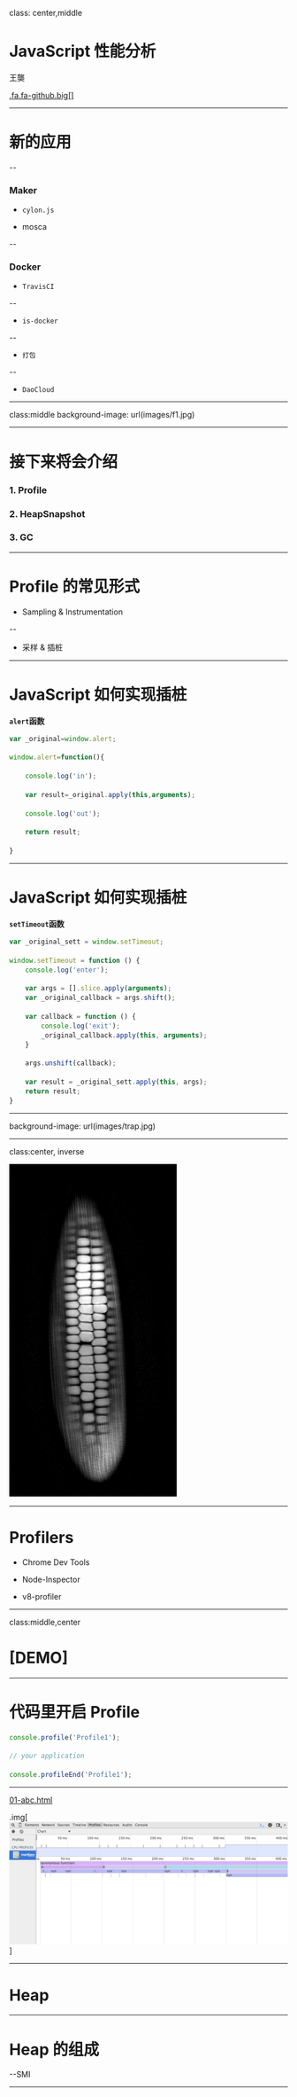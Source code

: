 class: center,middle

# JavaScript 性能分析

王龑

[.fa.fa-github.big[]](https://github.com/wyvernnot/stuq_workshop)

---

# 新的应用

--

### Maker

- `cylon.js`

- mosca

--

### Docker

- `TravisCI`

--

- `is-docker`

--

- `打包`

--

- `DaoCloud`

---
class:middle
background-image: url(images/f1.jpg)

---

# 接下来将会介绍

### 1. Profile 
### 2. HeapSnapshot
### 3. GC

---

# Profile 的常见形式

- Sampling & Instrumentation

--

- 采样 & 插桩

---

# JavaScript 如何实现插桩

**`alert`函数**

```js
var _original=window.alert;

window.alert=function(){

    console.log('in');

    var result=_original.apply(this,arguments);

    console.log('out');

    return result;

}
```

---

# JavaScript 如何实现插桩

**`setTimeout`函数**

```js
var _original_sett = window.setTimeout;

window.setTimeout = function () {
    console.log('enter');

    var args = [].slice.apply(arguments);
    var _original_callback = args.shift();

    var callback = function () {
        console.log('exit');
        _original_callback.apply(this, arguments);
    }

    args.unshift(callback);

    var result = _original_sett.apply(this, args);
    return result;
}
```

---

background-image: url(images/trap.jpg)

---

class:center, inverse

![Xray of banana](images/banana.gif)

---

# Profilers

- Chrome Dev Tools

- Node-Inspector

- v8-profiler

---
class:middle,center

# \[DEMO\]

---

# 代码里开启 Profile

```js
console.profile('Profile1');

// your application

console.profileEnd('Profile1');
```

---

[01-abc.html](http://wyvernnot.github.io/stuq_workshop/example/01-abc.html)

.img[
![profile](images/profile-abc.png)
]


---

# Heap


---

# Heap 的组成

--SMI

---



